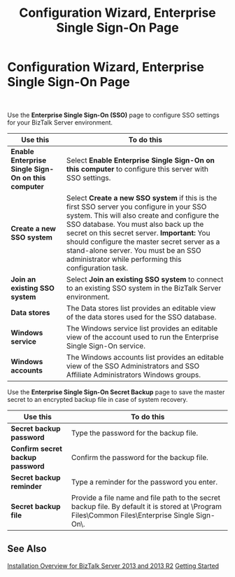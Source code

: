 ﻿---
title: Configuration Wizard, Enterprise Single Sign-On Page
TOCTitle: Configuration Wizard, Enterprise Single Sign-On Page
ms:assetid: 15c013f1-a7ff-4c56-a6e6-babf3c3d38ae
ms:mtpsurl: https://msdn.microsoft.com/en-us/library/Aa558719(v=BTS.80)
ms:contentKeyID: 51526399
ms.date: 08/30/2017
mtps_version: v=BTS.80
f1_keywords:
- bts10.config.wizard.sso
---

# Configuration Wizard, Enterprise Single Sign-On Page

 

Use the **Enterprise Single Sign-On (SSO)** page to configure SSO settings for your BizTalk Server environment.

<table>
<thead>
<tr class="header">
<th>Use this</th>
<th>To do this</th>
</tr>
</thead>
<tbody>
<tr class="odd">
<td><strong>Enable Enterprise Single Sign-On on this computer</strong></td>
<td>Select <strong>Enable Enterprise Single Sign-On on this computer</strong> to configure this server with SSO settings.</td>
</tr>
<tr class="even">
<td><strong>Create a new SSO system</strong></td>
<td>Select <strong>Create a new SSO system</strong> if this is the first SSO server you configure in your SSO system. This will also create and configure the SSO database. You must also back up the secret on this secret server. <strong>Important:</strong> You should configure the master secret server as a stand-alone server. You must be an SSO administrator while performing this configuration task.</td>
</tr>
<tr class="odd">
<td><strong>Join an existing SSO system</strong></td>
<td>Select <strong>Join an existing SSO system</strong> to connect to an existing SSO system in the BizTalk Server environment.</td>
</tr>
<tr class="even">
<td><strong>Data stores</strong></td>
<td>The Data stores list provides an editable view of the data stores used for the SSO database.</td>
</tr>
<tr class="odd">
<td><strong>Windows service</strong></td>
<td>The Windows service list provides an editable view of the account used to run the Enterprise Single Sign-On service.</td>
</tr>
<tr class="even">
<td><strong>Windows accounts</strong></td>
<td>The Windows accounts list provides an editable view of the SSO Administrators and SSO Affiliate Administrators Windows groups.</td>
</tr>
</tbody>
</table>


Use the **Enterprise Single Sign-On Secret Backup** page to save the master secret to an encrypted backup file in case of system recovery.

<table>
<thead>
<tr class="header">
<th>Use this</th>
<th>To do this</th>
</tr>
</thead>
<tbody>
<tr class="odd">
<td><strong>Secret backup password</strong></td>
<td>Type the password for the backup file.</td>
</tr>
<tr class="even">
<td><strong>Confirm secret backup password</strong></td>
<td>Confirm the password for the backup file.</td>
</tr>
<tr class="odd">
<td><strong>Secret backup reminder</strong></td>
<td>Type a reminder for the password you enter.</td>
</tr>
<tr class="even">
<td><strong>Secret backup file</strong></td>
<td>Provide a file name and file path to the secret backup file. By default it is stored at \Program Files\Common Files\Enterprise Single Sign-On\.</td>
</tr>
</tbody>
</table>


## See Also

[Installation Overview for BizTalk Server 2013 and 2013 R2](https://msdn.microsoft.com/library/jj248688\(v=bts.80\))  
[Getting Started](https://msdn.microsoft.com/library/aa560946\(v=bts.80\))

